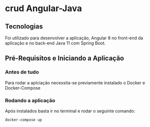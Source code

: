 # crud Angular-Java

## Tecnologias
Foi utilizado para desenvolver a aplicação, Angular 8 no front-end da aplicação e no back-end Java 11 com Spring Boot.

## Pré-Requisitos e Iniciando a Aplicação
### Antes de tudo
Para rodar a aplciação necessita-se previamente instalado o Docker e Docker-Compose
### Rodando a aplicação
Após instalados basta ir no terminal e rodar o seguinte comando:

`docker-compose up`


